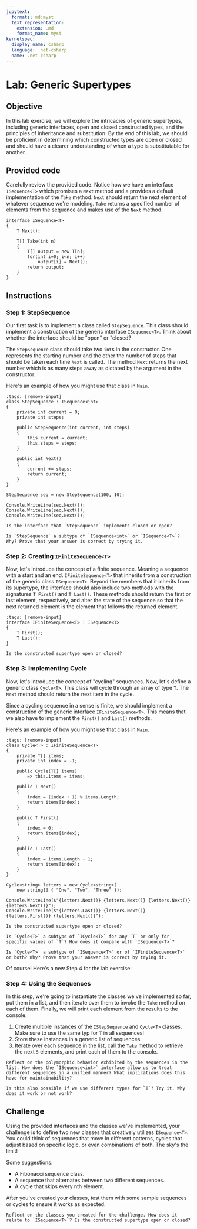 ```yaml
---
jupytext:
  formats: md:myst
  text_representation:
    extension: .md
    format_name: myst
kernelspec:
  display_name: csharp
  language: .net-csharp
  name: .net-csharp
---
```


# Lab: Generic Supertypes

## Objective

In this lab exercise, we will explore the intricacies of generic supertypes, including generic interfaces, open and closed constructed types, and the principles of inheritance and substitution. By the end of this lab, we should be proficient in determining which constructed types are open or closed and should have a clearer understanding of when a type is substitutable for another.

## Provided code

Carefully review the provided code. Notice how we have an interface `ISequence<T>` which promises a `Next` method and a provides a default implementation of the `Take` method.
`Next` should return the next element of whatever sequence we're modeling.
`Take` returns a specified number of elements from the sequence and makes use of the `Next` method.

```{code-cell}
interface ISequence<T>
{
    T Next();

    T[] Take(int n)
    {
        T[] output = new T[n];
        for(int i=0; i<n; i++)
            output[i] = Next();
        return output;
    }
}
```

## Instructions

### Step 1: StepSequence

Our first task is to implement a class called `StepSequence`.
This class should implement a construction of the generic interface `ISequence<T>`.
Think about whether the interface should be "open" or "closed?

The `StepSequence` class should take two `int`s in the constructor. One represents the starting number and the other the number of steps that should be taken each time `Next` is called.
The method `Next` returns the next number which is as many steps away as dictated by the argument in the constructor.

Here's an example of how you might use that class in `Main`.

```{code-cell}
:tags: [remove-input]
class StepSequence : ISequence<int>
{
    private int current = 0;
    private int steps;

    public StepSequence(int current, int steps)
    {
        this.current = current;
        this.steps = steps;
    }

    public int Next()
    {
        current += steps;
        return current;
    }
}
```

```{code-cell}
StepSequence seq = new StepSequence(100, 10);

Console.WriteLine(seq.Next());
Console.WriteLine(seq.Next());
Console.WriteLine(seq.Next());
```

```{admonition} 🤔 Reflection
Is the interface that `StepSequence` implements closed or open?
```

```{admonition} 🤔 Reflection
Is `StepSequence` a subtype of `ISequence<int>` or `ISequence<T>`? Why? Prove that your answer is correct by trying it.
```


### Step 2: Creating `IFiniteSequence<T>`

Now, let's introduce the concept of a finite sequence. Meaning a sequence with a start and an end. `IFiniteSequence<T>` that inherits from a construction of the generic class `ISequence<T>`. Beyond the members that it inherits from its supertype, the interface should also include two methods with the signatures `T First()` and `T Last()`. These methods should return the first or last element, respectively, and alter the state of the sequence so that the next returned element is the element that follows the returned element.

```{code-cell}
:tags: [remove-input]
interface IFiniteSequence<T> : ISequence<T>
{
    T First();
    T Last();
}
```

```{admonition} 🤔 Reflection
Is the constructed supertype open or closed?
```

### Step 3: Implementing Cycle<T>

Now, let's introduce the concept of "cycling" sequences.
Now, let's define a generic class `Cycle<T>`.
This class will cycle through an array of type `T`. The `Next` method should return the next item in the cycle.

Since a cycling sequence in a sense is finite, we should implement a construction of the generic interface `IFiniteSequence<T>`.
This means that we also have to implement the `First()` and `Last()` methods.

Here's an example of how you might use that class in `Main`.

```{code-cell}
:tags: [remove-input]
class Cycle<T> : IFiniteSequence<T>
{
    private T[] items;
    private int index = -1;

    public Cycle(T[] items)
        => this.items = items;

    public T Next()
    {
        index = (index + 1) % items.Length;
        return items[index];
    }

    public T First()
    {
        index = 0;
        return items[index];
    }

    public T Last()
    {
        index = items.Length - 1;
        return items[index];
    }
}
```

```{code-cell}
Cycle<string> letters = new Cycle<string>(
    new string[] { "One", "Two", "Three" });

Console.WriteLine($"{letters.Next()} {letters.Next()} {letters.Next()} {letters.Next()}");
Console.WriteLine($"{letters.Last()} {letters.Next()} {letters.First()} {letters.Next()}");
```

```{admonition} 🤔 Reflection
Is the constructed supertype open or closed?
```

```{admonition} 🤔 Reflection
Is `Cycle<T>` a subtype of `ICycle<T>` for any `T` or only for specific values of `T`? How does it compare with `ISequence<T>`?
```

```{admonition} 🤔 Reflection
Is `Cycle<T>` a subtype of `ISequence<T>` or of `IFiniteSequence<T>` or both? Why? Prove that your answer is correct by trying it.
```

Of course! Here's a new Step 4 for the lab exercise:

### Step 4: Using the Sequences

In this step, we're going to instantiate the classes we've implemented so far, put them in a list, and then iterate over them to invoke the `Take` method on each of them. Finally, we will print each element from the results to the console.

1. Create multiple instances of the `IStepSequence` and `Cycle<T>` classes. Make sure to use the same typ for `T` in all sequences!
2. Store these instances in a generic list of sequences.
3. Iterate over each sequence in the list, call the `Take` method to retrieve the next `5` elements, and print each of them to the console.

```{admonition} 🤔 Reflection
Reflect on the polymorphic behavior exhibited by the sequences in the list. How does the `ISequence<int>` interface allow us to treat different sequences in a unified manner? What implications does this have for maintainability?
```

```{admonition} 🤔 Reflection
Is this also possible if we use different types for `T`? Try it. Why does it work or not work?
```

## Challenge

Using the provided interfaces and the classes we've implemented, your challenge is to define two new classes that creatively utilizes `ISequence<T>`. You could think of sequences that move in different patterns, cycles that adjust based on specific logic, or even combinations of both. The sky's the limit!

Some suggestions:
- A Fibonacci sequence class.
- A sequence that alternates between two different sequences.
- A cycle that skips every nth element.

After you've created your classes, test them with some sample sequences or cycles to ensure it works as expected.

```{admonition} 🤔 Reflection
Reflect on the classes you created for the challenge. How does it relate to `ISequence<T>`? Is the constructed supertype open or closed?
```

